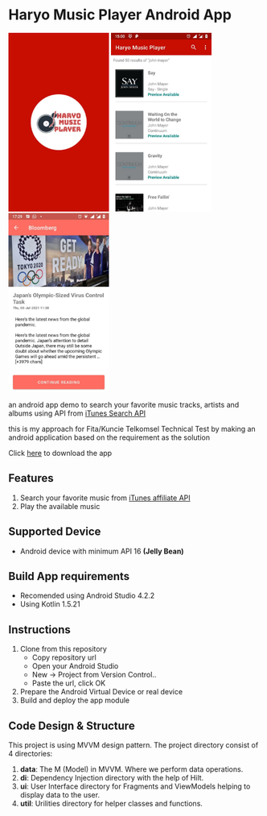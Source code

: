 # Haryo Music Player Android App

<img src="https://github.com/CumiTerbang/HaryoMusicPlayer/blob/master/readme_assets/screenshot_1.jpg" width="200" height="355,56"> <img src="https://github.com/CumiTerbang/HaryoMusicPlayer/blob/master/readme_assets/screenshot_2.jpg" width="200" height="355,56"> <img src="https://github.com/CumiTerbang/HaryoMusicPlayer/blob/master/readme_assets/screenshot_3.jpg" width="200" height="355,56">

an android app demo to search your favorite music tracks, artists and albums using API from  [iTunes Search API](https://affiliate.itunes.apple.com/resources/documentation/itunes-store-web-service-search-api)

this is my approach for Fita/Kuncie Telkomsel Technical Test by making an android application based on the requirement as the solution

Click [here](https://drive.google.com/file/d/17NFtjAtwm5G8Pc26ZhVRboN2BwoAMX0C/view?usp=sharing) to download the app


## Features
1. Search your favorite music from [iTunes affiliate API](https://affiliate.itunes.apple.com/resources/documentation/itunes-store-web-service-search-api)
2. Play the available music

## Supported Device
- Android device with minimum API 16 **(Jelly Bean)**

## Build App requirements
- Recomended using Android Studio 4.2.2
- Using Kotlin 1.5.21

## Instructions
1. Clone from this repository
    - Copy repository url
    - Open your Android Studio
    - New -> Project from Version Control..
    - Paste the url, click OK
2. Prepare the Android Virtual Device or real device
3. Build and deploy the app module

## Code Design & Structure
This project is using MVVM design pattern. The project directory consist of 4 directories:
1. **data**: The M (Model) in MVVM. Where we perform data operations.
2. **di**: Dependency Injection directory with the help of Hilt.
3. **ui**: User Interface directory for Fragments and ViewModels helping to display data to the user.
4. **util**: Urilities directory for helper classes and functions.
